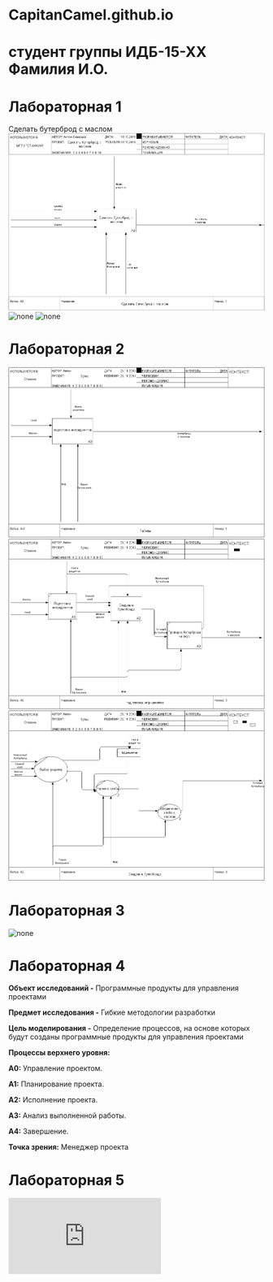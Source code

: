 # CapitanCamel.github.io
# студент группы ИДБ-15-ХХ Фамилия И.О.
# Лабораторная 1
Сделать бутерброд с маслом
 ![none](https://raw.githubusercontent.com/CapitCamel/CapitCamel.github.io/master/%D0%9E%D0%BF%D0%B5%D1%80%D0%B0%D1%86%D0%B8%D1%8F%20%D0%A1%D0%B4%D0%B5%D0%BB%D0%B0%D1%82%D1%8C%20%D0%B1%D1%83%D1%82%D0%B5%D1%80%D0%B1%D1%80%D0%BE%D0%B4%20%D1%81%20%D0%BC%D0%B0%D1%81%D0%BB%D0%BE%D0%BC%20Ramus%20-%20Lab1_files/model.png)
![none](http://www.plantuml.com/plantuml/png/ZP0nJWCn44Nh-1IZL21nY10kG4TjxQx8AiuQZJUYG4X945102IMYejy4Z1QIB5VulX5VIfCotVFCyyot1w6sMaydpeHnMLrPjHF9d0r1RanlQBFnfVffbPzvvrKkHcLTcDwfgh_ULOQE2aMlUQ7xfLkpczB7Engi4B4Ml18-YTlqZ4XkqsDVR91pBXEyeSEtu3VTfNlYbjeJVWoMB2mGqumqO-DBqbomGPFcMFEy4RmW4XjA2pd0Fy87AM8fQFSw9yAm7HDmTmi65TwFwO7c7oTsM1tpNQCoBoGhDNE56HHLph_x1m00)
![none](http://www.plantuml.com/plantuml/png/fL71IiD043rtlsB8IGy5Fq2agUT0RfwNP6r3qwniDdYmGec8YBc9Hn7_eAbMr99-m-mV-KfIwRs7MTw-UVlc3Jl8hJIscAOYdoJPbJHoIZAosj2Dw0rbD1aPNMJnkKv1NOmJgqJFDqPVjymmXGH2RM9bzgdRFRyYLv7CrS6EgRgqP3MPP3Is52T6HJRHcMZpXYSaS_BucJUyHdrouvxuXro9ov8NRixVxj5LNgSFEltRji4rRznyrmgx3Y_mSCLhuXU03y36LJYNS7huzsd5hvZoHVphxjmzODDEzyHkUR-LlICN716dT1Ln3Nd9AqIeKGZjYP3wVJhoZmLg2mE1pKvdGA48GCpE45qCL1RZr_u0)
# Лабораторная 2
![none](https://github.com/CapitCamel/CapitCamel.github.io/blob/master/model1.png)
![none](https://github.com/CapitCamel/CapitCamel.github.io/blob/master/model2.png)
![none](https://github.com/CapitCamel/CapitCamel.github.io/blob/master/model3.png)
# Лабораторная 3
![none](http://www.plantuml.com/plantuml/png/XP91IiD068NtSugVxhs0YFGgqwPWeKrYCkBMLjI5tOYwSHEyGPeOZDL9h_3cHhx-AgW4NNGOvl--Dwz9XhcpcJkPpumTkoIJ0GgKgD3WLN3FJSsj3okk5TfmDH2RIseYw-p8vXFoDxYJS8OcN9BPXYKwL4eTcvJHq_4qjR4Z-02FbdbbFputuoHsMJ8Z-iZJPpoXLAKHhCCvqORYchyE7Abqv5pwpIjqM2cuGTdh2JmNGXlE5ffoEXdzwdgBxgDQkCPBJungaJ6fx1rg2TaN57f1_QLg0zRtg2cr7BNwB7LeLABCk-d-Uw4XjyCZmZ_-9XFX_v8EFXjgGJNOXAyNPLY6bM2xAoVmFEieNg3Jfcyij61SQuQJEE87yWu0)
# Лабораторная 4
**Объект исследований -** Программные продукты для управления проектами

**Предмет исследования -** Гибкие методологии разработки

**Цель моделирования -**  Определение процессов, на основе которых будут созданы программные продукты для управления проектами

**Процессы верхнего уровня:**

**А0:** Управление проектом.

**А1:** Планирование проекта.

**А2:** Исполнение проекта.

**А3:** Анализ выполненной работы.

**А4:** Завершение.

**Точка зрения:** Менеджер проекта

# Лабораторная 5

![none](http://127.0.0.1:54583/idef0/index.html?id=3&h=768&w=1024)
